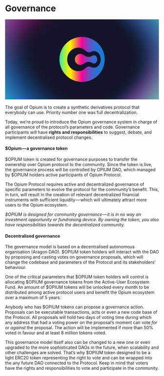 # Governance

![](.gitbook/assets/photo_2021-01-25_15-26-06.jpg)

The goal of Opium is to create a synthetic derivatives protocol that everybody can use. Priority number one was full decentralization.

Today, we’re proud to introduce the Opium governance system in charge of all governance of the protocol’s parameters and code. Governance participants will have **rights and responsibilities** to suggest, debate, and implement decentralised protocol changes.

#### $Opium — a governance token

$OPIUM token is created for governance purposes to transfer the ownership over Opium protocol to the community. Since the token is live, the governance process will be controlled by OPIUM DAO, which managed by $OPIUM holders active participants of Opium Protocol.

The Opium Protocol requires active and decentralized governance of specific parameters to evolve the protocol for the community’s benefit. This, in turn, will result in the creation of relevant decentralized financial instruments with sufficient liquidity — which will ultimately attract more users to the Opium ecosystem.

_$OPIUM is designed for community governance — it is in no way an investment opportunity or fundraising device. By owning the token, you also have responsibilities towards the decentralized community._

#### Decentralised governance

The governance model is based on a decentralised autonomous organisation \(Aragon DAO\). $OPIUM token holders will interact with the DAO by proposing and casting votes on governance proposals, which will change the codebase and parameters of the Protocol and its stakeholders’ behaviour.

One of the critical parameters that $OPIUM token holders will control is allocating $OPIUM governance tokens from the Active-User Ecosystem Fund. An amount of $OPIUM tokens will be unlocked every month to be distributed among active protocol users and benefit the Opium ecosystem over a maximum of 5 years.

Anybody who has $OPIUM tokens can propose a governance action. Proposals can be executable transactions, acts or even a new code base of the Protocol. All proposals will hold two days of voting time during which any address that had a voting power on the proposal’s moment can vote _for_ or _against_ the proposal. The action will be implemented if more than 50% voted in favour and at least 8 million tokens voted.

This governance model itself also can be changed to a new one or even upgraded to the more sophisticated DAOs in the future, when scalability and other challenges are solved. That’s why $OPIUM token designed to be a light ERC20 token representing the right to vote and can be wrapped into the any future DAO connected to the Protocol. Keep in mind that voters have the rights and responsibilities to vote and participate in the community.

